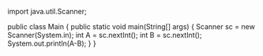 import java.util.Scanner;

public  class Main {
public static void main(String[] args) {
Scanner sc = new Scanner(System.in);
int A = sc.nextInt();
int B = sc.nextInt();
System.out.println(A-B);
}
}